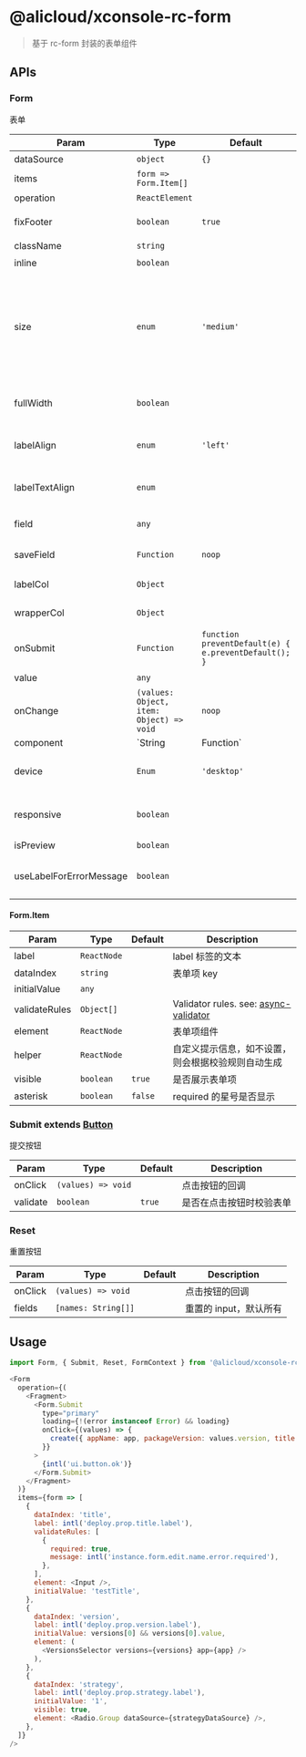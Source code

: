 # @alicloud/xconsole-rc-form

> 基于 rc-form 封装的表单组件

## APIs

### Form

表单

| Param | Type | Default | Description |
|-------|------|---------|-------------|
|dataSource|`object`|`{}`|数据源|
|items|`form => Form.Item[]`||表单项|
|operation|`ReactElement`||Form 底部操作区|
|fixFooter|`boolean`|`true`|是否是定位到页面底部|
|className|`string`||表单 className|
|inline|`boolean`||内联表单	|
|size|`enum`|`'medium'`|单个 Item 的 size 自定义，优先级高于 Form 的 size, 并且当组件与 Item 一起使用时，组件自身设置 size 属性无效。可选值：'large', 'medium', 'small'|
|fullWidth|`boolean`||单个 Item 中表单类组件宽度是否是100%	|
|labelAlign|`enum`|`'left'`|标签的位置。可选值：'top', 'left', 'inset'|
|labelTextAlign|`enum`||标签的左右对齐方式。可选值：'left', 'right'|
|field|`any`||field 实例, 传 false 会禁用 field	|
|saveField|`Function`|`noop`|保存 Form 自动生成的 field 对象|
|labelCol|`Object`||控制第一级 Item 的 labelCol|
|wrapperCol|`Object`||控制第一级 Item 的 wrapperCol|
|onSubmit|`Function`|`function preventDefault(e) { e.preventDefault(); }`|form内有 htmlType="submit" 的元素的时候会触发|
|value|`any`||表单数值|
|onChange|`(values: Object, item: Object) => void`|`noop`|表单变化回调|
|component|`String | Function`|`'form'`|设置标签类型|
|device|`Enum`|`'desktop'`|预设屏幕宽度。可选值：'phone', 'tablet', 'desktop'|
|responsive|`boolean`||是否开启内置的响应式布局 （使用ResponsiveGrid）|
|isPreview|`boolean`||是否开启预览态|
|useLabelForErrorMessage|`boolean`||是否使用 label 替换校验信息的 name 字段|

#### Form.Item

| Param | Type | Default | Description |
|-------|------|---------|-------------|
|label|`ReactNode`||label 标签的文本|
|dataIndex|`string`||表单项 key|
|initialValue|`any`||
|validateRules|`Object[]`||Validator rules. see: [async-validator](https://github.com/yiminghe/async-validator)|
|element|`ReactNode`||表单项组件|
|helper|`ReactNode`||自定义提示信息，如不设置，则会根据校验规则自动生成|
|visible|`boolean`|`true`|是否展示表单项|
|asterisk|`boolean`|`false`|required 的星号是否显示|

### Submit extends [Button](https://csr632.gitee.io/alibabacloud-console-components/base-components/button)

提交按钮

| Param | Type | Default | Description |
|-------|------|---------|-------------|
|onClick|`(values) => void`||点击按钮的回调|
|validate|`boolean`|`true`|是否在点击按钮时校验表单|

### Reset

重置按钮

| Param | Type | Default | Description |
|-------|------|---------|-------------|
|onClick|`(values) => void`||点击按钮的回调|
|fields|`[names: String[]]`||重置的 input，默认所有|

## Usage

```js
import Form, { Submit, Reset, FormContext } from '@alicloud/xconsole-rc-form';

<Form
  operation={(
    <Fragment>
      <Form.Submit
        type="primary"
        loading={!(error instanceof Error) && loading}
        onClick={(values) => {
          create({ appName: app, packageVersion: values.version, title: values.title, strategy: values.strategy })
        }}
      >
        {intl('ui.button.ok')}
      </Form.Submit>
    </Fragment>
  )}
  items={form => [
    {
      dataIndex: 'title',
      label: intl('deploy.prop.title.label'),
      validateRules: [
        {
          required: true,
          message: intl('instance.form.edit.name.error.required'),
        },
      ],
      element: <Input />,
      initialValue: 'testTitle',
    },
    {
      dataIndex: 'version',
      label: intl('deploy.prop.version.label'),
      initialValue: versions[0] && versions[0].value,
      element: (
        <VersionsSelector versions={versions} app={app} />
      ),
    },
    {
      dataIndex: 'strategy',
      label: intl('deploy.prop.strategy.label'),
      initialValue: '1',
      visible: true,
      element: <Radio.Group dataSource={strategyDataSource} />,
    },
  ]}
/>
```

